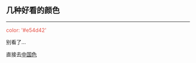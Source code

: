 ## 几种好看的颜色

---

<p style="color:#e54d42">color: '#e54d42' </p>

别看了...

直接去[中国色](http://zhongguose.com/#diaozi)
